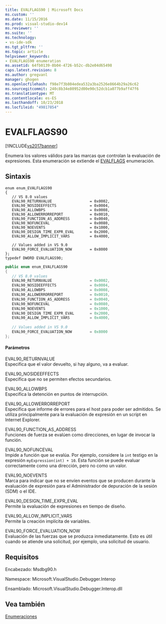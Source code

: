 ```yaml
---
title: EVALFLAGS90 | Microsoft Docs
ms.custom: ''
ms.date: 11/15/2016
ms.prod: visual-studio-dev14
ms.reviewer: ''
ms.suite: ''
ms.technology:
- vs-ide-sdk
ms.tgt_pltfrm: ''
ms.topic: article
helpviewer_keywords:
- EVALFLAGS90 enumeration
ms.assetid: 64fb0139-8b04-4726-b52c-db2e04d65498
caps.latest.revision: 8
ms.author: gregvanl
manager: ghogen
ms.openlocfilehash: f98e7f3b804edea532a3ba2526e8664b29a26c62
ms.sourcegitcommit: 240c8b34e80952d00e90c52dcb1a077b9aff47f6
ms.translationtype: MT
ms.contentlocale: es-ES
ms.lasthandoff: 10/23/2018
ms.locfileid: "49817854"
---
```

# <a name="evalflags90"></a>EVALFLAGS90
[!INCLUDE[vs2017banner](../../../includes/vs2017banner.md)]

Enumera los valores válidos para las marcas que controlan la evaluación de expresiones. Esta enumeración se extiende el [EVALFLAGS](../../../extensibility/debugger/reference/evalflags.md) enumeración.  
  
## <a name="syntax"></a>Sintaxis  
  
```cpp#  
enum enum_EVALFLAGS90  
{  
   // VS 8.0 values  
   EVAL90_RETURNVALUE                 = 0x0002,  
   EVAL90_NOSIDEEFFECTS               = 0x0004,  
   EVAL90_ALLOWBPS                    = 0x0008,  
   EVAL90_ALLOWERRORREPORT            = 0x0010,  
   EVAL90_FUNCTION_AS_ADDRESS         = 0x0040,  
   EVAL90_NOFUNCEVAL                  = 0x0080,  
   EVAL90_NOEVENTS                    = 0x1000,  
   EVAL90_DESIGN_TIME_EXPR_EVAL       = 0x2000,  
   EVAL90_ALLOW_IMPLICIT_VARS         = 0x4000,  
  
   // Values added in VS 9.0  
   EVAL90_FORCE_EVALUATION_NOW        = 0x8000  
};  
typedef DWORD EVALFLAGS90;  
```  
  
```csharp  
public enum enum_EVALFLAGS90  
{  
   // VS 8.0 values  
   EVAL90_RETURNVALUE                 = 0x0002,  
   EVAL90_NOSIDEEFFECTS               = 0x0004,  
   EVAL90_ALLOWBPS                    = 0x0008,  
   EVAL90_ALLOWERRORREPORT            = 0x0010,  
   EVAL90_FUNCTION_AS_ADDRESS         = 0x0040,  
   EVAL90_NOFUNCEVAL                  = 0x0080,  
   EVAL90_NOEVENTS                    = 0x1000,  
   EVAL90_DESIGN_TIME_EXPR_EVAL       = 0x2000,  
   EVAL90_ALLOW_IMPLICIT_VARS         = 0x4000,  
  
   // Values added in VS 9.0  
   EVAL90_FORCE_EVALUATION_NOW        = 0x8000  
};  
```  
  
#### <a name="parameters"></a>Parámetros  
 EVAL90_RETURNVALUE  
 Especifica que el valor devuelto, si hay alguno, va a evaluar.  
  
 EVAL90_NOSIDEEFFECTS  
 Especifica que no se permiten efectos secundarios.  
  
 EVAL90_ALLOWBPS  
 Especifica la detención en puntos de interrupción.  
  
 EVAL90_ALLOWERRORREPORT  
 Especifica que informe de errores para el host para poder ser admitidos. Se utiliza principalmente para la evaluación de expresión en un script en Internet Explorer.  
  
 EVAL90_FUNCTION_AS_ADDRESS  
 Funciones de fuerza se evalúen como direcciones, en lugar de invocar la función.  
  
 EVAL90_NOFUNCEVAL  
 Impide a función que se evalúa. Por ejemplo, considere la `int` testigo en la expresión `myExpression(int) + 10`. Esta función se puede evaluar correctamente como una dirección, pero no como un valor.  
  
 EVAL90_NOEVENTS  
 Marca para indicar que no se envíen eventos que se producen durante la evaluación de expresión para el Administrador de depuración de la sesión (SDM) o el IDE.  
  
 EVAL90_DESIGN_TIME_EXPR_EVAL  
 Permite la evaluación de expresiones en tiempo de diseño.  
  
 EVAL90_ALLOW_IMPLICIT_VARS  
 Permite la creación implícita de variables.  
  
 EVAL90_FORCE_EVALUATION_NOW  
 Evaluación de las fuerzas que se produzca inmediatamente. Esto es útil cuando se atiende una solicitud, por ejemplo, una solicitud de usuario.  
  
## <a name="requirements"></a>Requisitos  
 Encabezado: Msdbg90.h  
  
 Namespace: Microsoft.VisualStudio.Debugger.Interop  
  
 Ensamblado: Microsoft.VisualStudio.Debugger.Interop.dll  
  
## <a name="see-also"></a>Vea también  
 [Enumeraciones](../../../extensibility/debugger/reference/enumerations-visual-studio-debugging.md)

